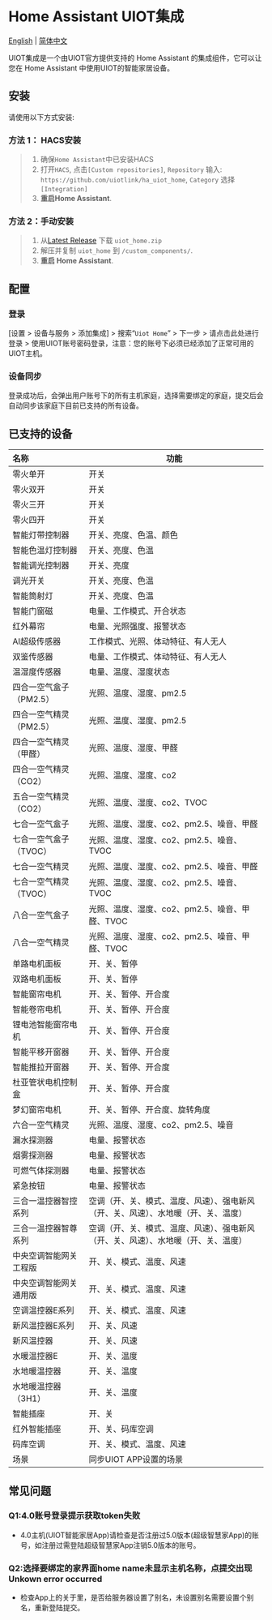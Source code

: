 # Home Assistant UIOT集成

[English](./README.md) | [简体中文](./README_zh.md)

UIOT集成是一个由UIOT官方提供支持的 Home Assistant 的集成组件，它可以让您在 Home Assistant 中使用UIOT的智能家居设备。

## 安装

请使用以下方式安装:

### 方法 1： HACS安装

> 1. 确保`Home Assistant`中已安装HACS
> 2. 打开`HACS`, 点击`[Custom repositories]`, `Repository` 输入: `https://github.com/uiotlink/ha_uiot_home`, `Category` 选择 `[Integration]`
> 3. **重启Home Assistant**.

### 方法 2：手动安装

> 1. 从[Latest Release](https://github.com/uiotlink/ha_uiot_home/releases/latest) 下载 `uiot_home.zip`
> 2. 解压并复制 `uiot_home` 到 `/custom_components/`.
> 3. **重启 Home Assistant**.

## 配置

### 登录

[设置 > 设备与服务 > 添加集成] > 搜索“`Uiot Home`” > 下一步 > 请点击此处进行登录 > 使用UIOT账号密码登录，注意：您的账号下必须已经添加了正常可用的UIOT主机。

### 设备同步

登录成功后，会弹出用户账号下的所有主机家庭，选择需要绑定的家庭，提交后会自动同步该家庭下目前已支持的所有设备。

## 已支持的设备

| 名称                    | 功能                                                         |
| :---------------------- | ------------------------------------------------------------ |
| 零火单开                | 开关                                                         |
| 零火双开                | 开关                                                         |
| 零火三开                | 开关                                                         |
| 零火四开                | 开关                                                         |
| 智能灯带控制器          | 开关、亮度、色温、颜色                                       |
| 智能色温灯控制器        | 开关、亮度、色温                                             |
| 智能调光控制器          | 开关、亮度                                                   |
| 调光开关                | 开关、亮度、色温                                             |
| 智能筒射灯              | 开关、亮度、色温                                             |
| 智能门窗磁              | 电量、工作模式、开合状态                                     |
| 红外幕帘                | 电量、光照强度、报警状态                                     |
| AI超级传感器            | 工作模式、光照、体动特征、有人无人                           |
| 双鉴传感器              | 电量、工作模式、体动特征、有人无人                           |
| 温湿度传感器            | 电量、温度、湿度状态                                         |
| 四合一空气盒子（PM2.5） | 光照、温度、湿度、pm2.5                                      |
| 四合一空气精灵（PM2.5） | 光照、温度、湿度、pm2.5                                      |
| 四合一空气精灵（甲醛）  | 光照、温度、湿度、甲醛                                       |
| 四合一空气精灵（CO2）   | 光照、温度、湿度、co2                                        |
| 五合一空气精灵（CO2）   | 光照、温度、湿度、co2、TVOC                                  |
| 七合一空气盒子          | 光照、温度、湿度、co2、pm2.5、噪音、甲醛                     |
| 七合一空气盒子（TVOC）  | 光照、温度、湿度、co2、pm2.5、噪音、TVOC                     |
| 七合一空气精灵          | 光照、温度、湿度、co2、pm2.5、噪音、甲醛                     |
| 七合一空气精灵（TVOC）  | 光照、温度、湿度、co2、pm2.5、噪音、TVOC                     |
| 八合一空气盒子          | 光照、温度、湿度、co2、pm2.5、噪音、甲醛、TVOC               |
| 八合一空气精灵          | 光照、温度、湿度、co2、pm2.5、噪音、甲醛、TVOC               |
| 单路电机面板            | 开、关、暂停                                                 |
| 双路电机面板            | 开、关、暂停                                                 |
| 智能窗帘电机            | 开、关、暂停、开合度                                         |
| 智能卷帘电机            | 开、关、暂停、开合度                                         |
| 锂电池智能窗帘电机      | 开、关、暂停、开合度                                         |
| 智能平移开窗器          | 开、关、暂停、开合度                                         |
| 智能推拉开窗器          | 开、关、暂停、开合度                                         |
| 杜亚管状电机控制盒      | 开、关、暂停、开合度                                         |
| 梦幻窗帘电机            | 开、关、暂停、开合度、旋转角度                               |
| 六合一空气精灵          | 光照、温度、湿度、co2、pm2.5、噪音                           |
| 漏水探测器              | 电量、报警状态                                               |
| 烟雾探测器              | 电量、报警状态                                               |
| 可燃气体探测器          | 电量、报警状态                                               |
| 紧急按钮                | 电量、报警状态                                               |
| 三合一温控器智控系列    | 空调（开、关、模式、温度、风速）、强电新风（开、关、风速）、水地暖（开、关、温度） |
| 三合一温控器智尊系列    | 空调（开、关、模式、温度、风速）、强电新风（开、关、风速）、水地暖（开、关、温度） |
| 中央空调智能网关工程版  | 开、关、模式、温度、风速                                     |
| 中央空调智能网关通用版  | 开、关、模式、温度、风速                                     |
| 空调温控器E系列         | 开、关、模式、温度、风速                                     |
| 新风温控器E系列         | 开、关、风速                                                 |
| 新风温控器              | 开、关、风速                                                 |
| 水暖温控器E             | 开、关、温度                                                 |
| 水地暖温控器            | 开、关、温度                                                 |
| 水地暖温控器（3H1）     | 开、关、温度                                                 |
| 智能插座                | 开、关                                                       |
| 红外智能插座            | 开、关、码库空调                                             |
| 码库空调                | 开、关、模式、温度、风速                                     |
| 场景                    | 同步UIOT APP设置的场景                                       |

## 常见问题
### Q1:4.0账号登录提示获取token失败
- 4.0主机(UIOT智能家居App)请检查是否注册过5.0版本(超级智慧家App)的账号，如注册过需登陆超级智慧家App注销5.0版本的账号。
### Q2:选择要绑定的家界面home name未显示主机名称，点提交出现Unkown error occurred
- 检查App上的关于里，是否给服务器设置了别名，未设置别名需要设置个别名，重新登陆提交。